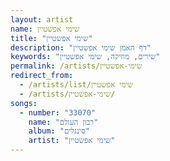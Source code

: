 ```yaml
---
layout: artist
name: שימי אפשטיין
title: "שימי אפשטיין"
description: "דף האמן שימי אפשטיין"
keywords: "שירים, מוזיקה, שימי אפשטיין"
permalink: /artists/שימי-אפשטיין
redirect_from:
  - /artists/list/שימי אפשטיין
  - /artists/שימי-אפשטיין/
songs:
  - number: "33070"
    name: "רבון העולם"
    album: "סינגלים"
    artist: "שימי אפשטיין"
---
```

